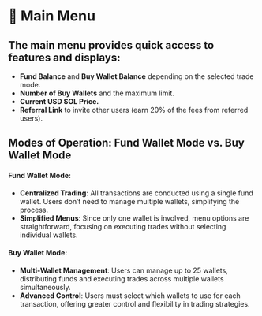 # 📖 Main Menu

## The main menu provides quick access to features and displays:

* **Fund Balance** and **Buy Wallet Balance** depending on the selected trade mode.
* **Number of Buy Wallets** and the maximum limit.
* **Current USD SOL Price.**
* **Referral Link** to invite other users (earn 20% of the fees from referred users).

## **Modes of Operation: Fund Wallet Mode vs. Buy Wallet Mode**

#### **Fund Wallet Mode:**

* **Centralized Trading**: All transactions are conducted using a single fund wallet. Users don’t need to manage multiple wallets, simplifying the process.
* **Simplified Menus**: Since only one wallet is involved, menu options are straightforward, focusing on executing trades without selecting individual wallets.

#### **Buy Wallet Mode:**

* **Multi-Wallet Management**: Users can manage up to 25 wallets, distributing funds and executing trades across multiple wallets simultaneously.
* **Advanced Control**: Users must select which wallets to use for each transaction, offering greater control and flexibility in trading strategies.
